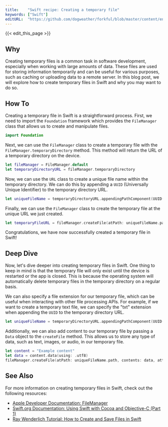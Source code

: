 ```yaml
---
title:    "Swift recipe: Creating a temporary file"
keywords: ["Swift"]
editURL:  "https://github.com/dogweather/forkful/blob/master/content/en/swift/creating-a-temporary-file.md"
---
```


{{< edit_this_page >}}

## Why

Creating temporary files is a common task in software development, especially when working with large amounts of data. These files are used for storing information temporarily and can be useful for various purposes, such as caching or uploading data to a remote server. In this blog post, we will explore how to create temporary files in Swift and why you may want to do so.

## How To

Creating a temporary file in Swift is a straightforward process. First, we need to import the `Foundation` framework which provides the `FileManager` class that allows us to create and manipulate files.

```Swift
import Foundation
```

Next, we can use the `FileManager` class to create a temporary file with the `FileManager.temporaryDirectory` method. This method will return the URL of a temporary directory on the device.

```Swift
let fileManager = FileManager.default
let temporaryDirectoryURL = fileManager.temporaryDirectory
```

Now, we can use the `URL` class to create a unique file name within the temporary directory. We can do this by appending a `UUID` (Universally Unique Identifier) to the temporary directory URL.

```Swift
let uniqueFileName = temporaryDirectoryURL.appendingPathComponent(UUID().uuidString)
```

Finally, we can use the `FileManager` class to create the temporary file at the unique URL we just created.

```Swift
let temporaryFileURL = fileManager.createFile(atPath: uniqueFileName.path, contents: nil, attributes: nil)
```

Congratulations, we have now successfully created a temporary file in Swift!

## Deep Dive

Now, let's dive deeper into creating temporary files in Swift. One thing to keep in mind is that the temporary file will only exist until the device is restarted or the app is closed. This is because the operating system will automatically delete temporary files in the temporary directory on a regular basis.

We can also specify a file extension for our temporary file, which can be useful when interacting with other file processing APIs. For example, if we want to create a temporary text file, we can specify the "txt" extension when appending the `UUID` to the temporary directory URL.

```Swift
let uniqueFileName = temporaryDirectoryURL.appendingPathComponent(UUID().uuidString.appending(".txt"))
```

Additionally, we can also add content to our temporary file by passing a `Data` object to the `createFile` method. This allows us to store any type of data, such as text, images, or audio, in our temporary file.

```Swift
let content = "Example content"
let data = content.data(using: .utf8)
fileManager.createFile(atPath: uniqueFileName.path, contents: data, attributes: nil)
```

## See Also

For more information on creating temporary files in Swift, check out the following resources:

- [Apple Developer Documentation: FileManager](https://developer.apple.com/documentation/foundation/filemanager)
- [Swift.org Documentation: Using Swift with Cocoa and Objective-C (Part 1)](https://swift.org/documentation/#cocoa-and-objective-c)
- [Ray Wenderlich Tutorial: How to Create and Save Files in Swift](https://www.raywenderlich.com/822-creating-and-saving-files-in-swift)